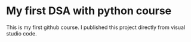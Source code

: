 # My first DSA with python course 
This is my first github course. I published this project directly from visual studio code.
